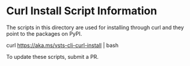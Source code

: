Curl Install Script Information
==============

The scripts in this directory are used for installing through curl and they point to the packages on PyPI.

curl https://aka.ms/vsts-cli-curl-install | bash

To update these scripts, submit a PR.
